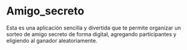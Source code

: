 # Amigo_secreto
Esta es una aplicación sencilla y divertida que te permite organizar un sorteo de amigo secreto de forma digital, agregando participantes y eligiendo al ganador aleatoriamente.
